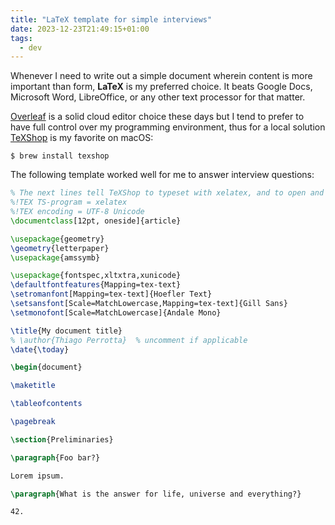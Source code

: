 ```yaml
---
title: "LaTeX template for simple interviews"
date: 2023-12-23T21:49:15+01:00
tags:
  - dev
---
```


Whenever I need to write out a simple document wherein content is more important than form, **LaTeX** is my preferred choice. It beats Google Docs, Microsoft Word, LibreOffice, or any other text processor for that matter.

<!--more-->

[Overleaf](https://www.overleaf.com/) is a solid cloud editor choice these days but I tend to prefer to have full control over my programming environment, thus for a local solution [TeXShop](https://pages.uoregon.edu/koch/texshop/) is my favorite on macOS:

```shell
$ brew install texshop
```

The following template worked well for me to answer interview questions:

```latex
% The next lines tell TeXShop to typeset with xelatex, and to open and save the source with Unicode encoding.
%!TEX TS-program = xelatex
%!TEX encoding = UTF-8 Unicode
\documentclass[12pt, oneside]{article}

\usepackage{geometry}
\geometry{letterpaper}
\usepackage{amssymb}

\usepackage{fontspec,xltxtra,xunicode}
\defaultfontfeatures{Mapping=tex-text}
\setromanfont[Mapping=tex-text]{Hoefler Text}
\setsansfont[Scale=MatchLowercase,Mapping=tex-text]{Gill Sans}
\setmonofont[Scale=MatchLowercase]{Andale Mono}

\title{My document title}
% \author{Thiago Perrotta}  % uncomment if applicable
\date{\today}

\begin{document}

\maketitle

\tableofcontents

\pagebreak

\section{Preliminaries}

\paragraph{Foo bar?}

Lorem ipsum.

\paragraph{What is the answer for life, universe and everything?}

42.
```
